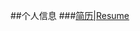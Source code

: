 ##个人信息
###<a href="http://dongjun111111.github.io/resume-v2.html" title="see more infomation about me">简历|Resume</a>
